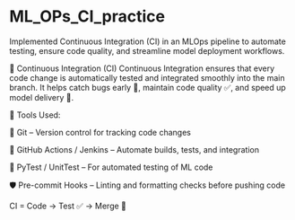 # ML_OPs_CI_practice
Implemented Continuous Integration (CI) in an MLOps pipeline to automate testing, ensure code quality, and streamline model deployment workflows.


🚀 Continuous Integration (CI)
Continuous Integration ensures that every code change is automatically tested and integrated smoothly into the main branch.
It helps catch bugs early 🐛, maintain code quality ✅, and speed up model delivery 🚚.

🔧 Tools Used:

🐙 Git – Version control for tracking code changes

🔁 GitHub Actions / Jenkins – Automate builds, tests, and integration

🧪 PyTest / UnitTest – For automated testing of ML code

🛡️ Pre-commit Hooks – Linting and formatting checks before pushing code

CI = Code → Test ✅ → Merge 🚀